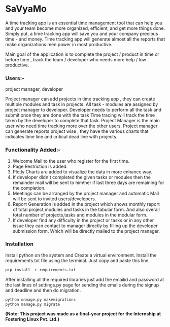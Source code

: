 # SaVyaMo

A time tracking app is an essential time management tool that can help you and your team become more organized, efficient, and get more things done. Simply put, a time tracking app will save you and your company precious time - and money. Time tracking app will generate almost all the reports that make organizations men power in most productive.

Main goal of the application is to complete the project / product in time or before time , track the team / developer who needs more help / low productive.

### Users:-

project manager, developer

Project manager can add projects in time tracking app , they can create multiple modules and task in projects. All task - modules are assigned by project manager to developer. Developer needs to perform all the task and submit once they are done with the task Time tracing will track the time taken by the developer to complete that task. Project Manager is the main user who need time tracking more over the other users. Project manager can generate reports project wise , they have the various charts that indicates time line and critical dead line with projects.


### Functionality Added:-

1) Welcome Mail to the user who register for the first time.
2) Page Restriction is added.
3) Plotly Charts are added to visualize the data in more enhance way.
4) If developer didn't completed the given tasks or modules then the remainder mail will be sent to him\her if last three days are remaining for the completion.
5) Meetings can be arranged by the project manager and automatic Mail will be sent to invited users/developers.
6) Report Generation is added in the project which shows monthly report of total project,modules and tasks in the tabular form. And also overall total number of projects,tasks and modules in the modular form.
7) If developer find any difficulty in the project or tasks or in any other issue they can contact to manager directly by filling up the developer submission form. Which will be directly mailed to the project manager.

### Installation
Install python on the system and Create a virtual environment.
Install the requirements.txt file using the terminal. Just copy and paste this line.
```python
pip install -r requirements.txt
```
After installing all the required libraries just add the emailid and password at the last lines of settings.py page for sending the emails during the signup and deadline and then do migration.
```python
python manage.py makemigrations
python manage.py migrate
```

**(Note: This project was made as a final-year project for the Internship at Fostering Linux Pvt. Ltd.)**
